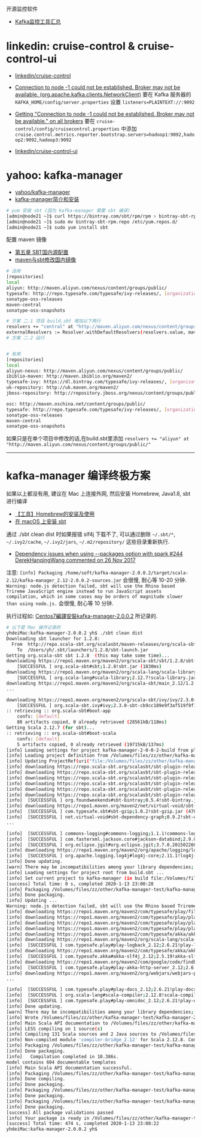 
开源监控软件

- [Kafka监控工具汇总](https://juejin.im/post/5d5f62085188255d803faebb)

# linkedin: cruise-control & cruise-control-ui

- [linkedin/cruise-control](https://github.com/linkedin/cruise-control)

- [Connection to node -1 could not be established. Broker may not be available. (org.apache.kafka.clients.NetworkClient)](https://stackoverflow.com/questions/56161345/connection-to-node-1-could-not-be-established-broker-may-not-be-available-or)
要在 Kafka 服务器的 `KAFKA_HOME/config/server.properties` 设置 `listeners=PLAINTEXT://:9092`

- [Getting "Connection to node -1 could not be established. Broker may not be available." on all brokers](https://github.com/linkedin/cruise-control/issues/143)
要在 `cruise-control/config/cruisecontrol.properties` 中添加 `cruise.control.metrics.reporter.bootstrap.servers=hadoop1:9092,hadoop2:9092,hadoop3:9092`

- [linkedin/cruise-control-ui](https://github.com/linkedin/cruise-control-ui)

# yahoo: kafka-manager

- [yahoo/kafka-manager](https://github.com/yahoo/kafka-manager)
- [kafka-manager简介和安装](https://www.cnblogs.com/frankdeng/p/9584870.html)
```bash
# yum 安装 sbt (因为 kafka-manager 需要 sbt 编译)
[admin@node21 ~]$ curl https://bintray.com/sbt/rpm/rpm > bintray-sbt-rpm.repo
[admin@node21 ~]$ sudo mv bintray-sbt-rpm.repo /etc/yum.repos.d/
[admin@node21 ~]$ sudo yum install sbt
```

配置 maven 镜像
- [第五章 SBT国内源配置](https://www.jianshu.com/p/a867b2a7c3c8)
- [maven与sbt修改国内镜像](https://www.cnblogs.com/feiyumo/p/9237517.html)
```bash
# 没用
[repositories] 
local 
aliyun: http://maven.aliyun.com/nexus/content/groups/public/
typesafe: http://repo.typesafe.com/typesafe/ivy-releases/, [organization]/[module]/(scala_[scalaVersion]/)(sbt_[sbtVersion]/)[revision]/[type]s/[artifact](-[classifier]).[ext], bootOnly 
sonatype-oss-releases 
maven-central 
sonatype-oss-snapshots

# 方案 二.1 项目 build.sbt 增加以下两行
resolvers += "central" at "http://maven.aliyun.com/nexus/content/groups/public/"
externalResolvers := Resolver.withDefaultResolvers(resolvers.value, mavenCentral = false)
# 方案 二.2 运行


# 有用
[repositories]
local
aliyun-nexus: http://maven.aliyun.com/nexus/content/groups/public/  
ibiblio-maven: http://maven.ibiblio.org/maven2/
typesafe-ivy: https://dl.bintray.com/typesafe/ivy-releases/, [organization]/[module]/(scala_[scalaVersion]/)(sbt_[sbtVersion]/)[revision]/[type]s/[artifact](-[classifier]).[ext]
uk-repository: http://uk.maven.org/maven2/
jboss-repository: http://repository.jboss.org/nexus/content/groups/public/

osc: http://maven.oschina.net/content/groups/public/
typesafe: http://repo.typesafe.com/typesafe/ivy-releases/, [organization]/[module]/(scala_[scalaVersion]/)(sbt_[sbtVersion]/)[revision]/[type]s/[artifact](-[classifier]).[ext], bootOnly
sonatype-oss-releases
maven-central
sonatype-oss-snapshots
```
如果只是在单个项目中修改的话,在build.sbt里添加 `resolvers += "aliyun" at "http://maven.aliyun.com/nexus/content/groups/public/"`



---


# kafka-manager 编译终极方案


如果以上都没有用, 建议在 Mac 上连接外网, 然后安装 Homebrew, Java1.8, sbt 进行编译
- [【工具】Homebrew的安装及使用](https://www.jianshu.com/p/4e80b42823d5)
- [在 macOS 上安装 sbt](https://www.scala-sbt.org/1.x/docs/zh-cn/Installing-sbt-on-Mac.html)

通过 ./sbt clean dist 时如果报错 slf4j 下载不了, 可以通过删除 `~/.sbt/*`, `~/.ivy2/cache`, `~/.ivy2/jars`, `~/.m2/repository/` 这些目录重新执行.
- [Dependency issues when using --packages option with spark #244 DerekHanqingWang commented on 26 Nov 2017](https://github.com/databricks/spark-redshift/issues/244)

注意: `[info] Packaging /home/soft/kafka-manager-2.0.0.2/target/scala-2.12/kafka-manager_2.12-2.0.0.2-sources.jar` 会很慢, 耐心等 10-20 分钟.
`Warning: node.js detection failed, sbt will use the Rhino based Trireme JavaScript engine instead to run JavaScript assets compilation, which in some cases may be orders of magnitude slower than using node.js.` 会很慢, 耐心等 10 分钟.

执行过程如: [Centos7編譯安裝kafka-manager-2.0.0.2](https://www.twblogs.net/a/5e0447bfbd9eee310da0ea53) 所记录的.

```bash
# 以下是 Mac 操作记录的
yhdeiMac:kafka-manager-2.0.0.2 yh$ ./sbt clean dist
Downloading sbt launcher for 1.2.8:
  From  http://repo.scala-sbt.org/scalasbt/maven-releases/org/scala-sbt/sbt-launch/1.2.8/sbt-launch.jar
    To  /Users/yh/.sbt/launchers/1.2.8/sbt-launch.jar
Getting org.scala-sbt sbt 1.2.8  (this may take some time)...
downloading https://repo1.maven.org/maven2/org/scala-sbt/sbt/1.2.8/sbt-1.2.8.jar ...
	[SUCCESSFUL ] org.scala-sbt#sbt;1.2.8!sbt.jar (1830ms)
downloading https://repo1.maven.org/maven2/org/scala-lang/scala-library/2.12.7/scala-library-2.12.7.jar ...
	[SUCCESSFUL ] org.scala-lang#scala-library;2.12.7!scala-library.jar (24620ms)
downloading https://repo1.maven.org/maven2/org/scala-sbt/main_2.12/1.2.8/main_2.12-1.2.8.jar ...
...

downloading https://repo1.maven.org/maven2/org/scala-sbt/ivy/ivy/2.3.0-sbt-cb9cc189e9f3af519f9f102e6c5d446488ff6832/ivy-2.3.0-sbt-cb9cc189e9f3af519f9f102e6c5d446488ff6832.jar ...
	[SUCCESSFUL ] org.scala-sbt.ivy#ivy;2.3.0-sbt-cb9cc189e9f3af519f9f102e6c5d446488ff6832!ivy.jar (4830ms)
:: retrieving :: org.scala-sbt#boot-app
	confs: [default]
	80 artifacts copied, 0 already retrieved (28561kB/118ms)
Getting Scala 2.12.7 (for sbt)...
:: retrieving :: org.scala-sbt#boot-scala
	confs: [default]
	5 artifacts copied, 0 already retrieved (19715kB/137ms)
[info] Loading settings for project kafka-manager-2-0-0-2-build from plugins.sbt ...
[info] Loading project definition from /Volumes/files/zz/other/kafka-manager-test/kafka-manager-2.0.0.2/project
[info] Updating ProjectRef(uri("file:/Volumes/files/zz/other/kafka-manager-test/kafka-manager-2.0.0.2/project/"), "kafka-manager-2-0-0-2-build")...
[info] downloading https://repo.scala-sbt.org/scalasbt/sbt-plugin-releases/org.foundweekends/sbt-bintray/scala_2.12/sbt_1.0/0.5.4/jars/sbt-bintray.jar ...
[info] downloading https://repo.scala-sbt.org/scalasbt/sbt-plugin-releases/com.typesafe.play/sbt-plugin/scala_2.12/sbt_1.0/2.6.21/jars/sbt-plugin.jar ...
[info] downloading https://repo.scala-sbt.org/scalasbt/sbt-plugin-releases/com.typesafe.sbt/sbt-gzip/scala_2.12/sbt_1.0/1.0.2/jars/sbt-gzip.jar ...
[info] downloading https://repo.scala-sbt.org/scalasbt/sbt-plugin-releases/com.typesafe.sbt/sbt-jshint/scala_2.12/sbt_1.0/1.0.6/jars/sbt-jshint.jar ...
[info] downloading https://repo.scala-sbt.org/scalasbt/sbt-plugin-releases/com.typesafe.sbt/sbt-digest/scala_2.12/sbt_1.0/1.1.4/jars/sbt-digest.jar ...
[info] downloading https://repo.scala-sbt.org/scalasbt/sbt-plugin-releases/com.typesafe.sbt/sbt-less/scala_2.12/sbt_1.0/1.1.2/jars/sbt-less.jar ...
[info] 	[SUCCESSFUL ] org.foundweekends#sbt-bintray;0.5.4!sbt-bintray.jar (3626ms)
[info] downloading https://repo1.maven.org/maven2/net/virtual-void/sbt-dependency-graph_2.12_1.0/0.9.2/sbt-dependency-graph-0.9.2.jar ...
[info] 	[SUCCESSFUL ] com.typesafe.sbt#sbt-gzip;1.0.2!sbt-gzip.jar (4701ms)
[info] 	[SUCCESSFUL ] net.virtual-void#sbt-dependency-graph;0.9.2!sbt-dependency-graph.jar (1484ms)
...

[info] 	[SUCCESSFUL ] commons-logging#commons-logging;1.1.1!commons-logging.jar (1459ms)
[info] 	[SUCCESSFUL ] com.fasterxml.jackson.core#jackson-databind;2.9.0!jackson-databind.jar(bundle) (6286ms)
[info] 	[SUCCESSFUL ] org.eclipse.jgit#org.eclipse.jgit;3.7.0.201502260915-r!org.eclipse.jgit.jar (7762ms)
[info] downloading https://repo1.maven.org/maven2/org/apache/logging/log4j/log4j-core/2.11.1/log4j-core-2.11.1-tests.jar ...
[info] 	[SUCCESSFUL ] org.apache.logging.log4j#log4j-core;2.11.1!log4j-core.jar(test-jar) (7294ms)
[info] Done updating.
[warn] There may be incompatibilities among your library dependencies; run 'evicted' to see detailed eviction warnings.
[info] Loading settings for project root from build.sbt ...
[info] Set current project to kafka-manager (in build file:/Volumes/files/zz/other/kafka-manager-test/kafka-manager-2.0.0.2/)
[success] Total time: 0 s, completed 2020-1-13 23:00:28
[info] Packaging /Volumes/files/zz/other/kafka-manager-test/kafka-manager-2.0.0.2/target/scala-2.12/kafka-manager_2.12-2.0.0.2-sources.jar ...
[info] Done packaging.
[info] Updating ...
Warning: node.js detection failed, sbt will use the Rhino based Trireme JavaScript engine instead to run JavaScript assets compilation, which in some cases may be orders of magnitude slower than using node.js.
[info] downloading https://repo1.maven.org/maven2/com/typesafe/play/filters-helpers_2.12/2.6.21/filters-helpers_2.12-2.6.21.jar ...
[info] downloading https://repo1.maven.org/maven2/com/typesafe/play/play-logback_2.12/2.6.21/play-logback_2.12-2.6.21.jar ...
[info] downloading https://repo1.maven.org/maven2/com/typesafe/play/play-akka-http-server_2.12/2.6.21/play-akka-http-server_2.12-2.6.21.jar ...
[info] downloading https://repo1.maven.org/maven2/com/typesafe/play/play-server_2.12/2.6.21/play-server_2.12-2.6.21.jar ...
[info] downloading https://repo1.maven.org/maven2/com/typesafe/akka/akka-actor_2.12/2.5.19/akka-actor_2.12-2.5.19.jar ...
[info] downloading https://repo1.maven.org/maven2/org/scala-lang/scala-library/2.12.8/scala-library-2.12.8.jar ...
[info] 	[SUCCESSFUL ] com.typesafe.play#play-logback_2.12;2.6.21!play-logback_2.12.jar (656ms)
[info] downloading https://repo1.maven.org/maven2/com/typesafe/akka/akka-slf4j_2.12/2.5.19/akka-slf4j_2.12-2.5.19.jar ...
[info] 	[SUCCESSFUL ] com.typesafe.akka#akka-slf4j_2.12;2.5.19!akka-slf4j_2.12.jar (814ms)
[info] downloading https://repo1.maven.org/maven2/com/google/code/findbugs/jsr305/3.0.2/jsr305-3.0.2.jar ...
[info] 	[SUCCESSFUL ] com.typesafe.play#play-akka-http-server_2.12;2.6.21!play-akka-http-server_2.12.jar (1518ms)
[info] downloading https://repo1.maven.org/maven2/org/webjars/webjars-play_2.12/2.6.3/webjars-play_2.12-2.6.3.jar ...
...

[info] 	[SUCCESSFUL ] com.typesafe.play#play-docs_2.12;2.6.21!play-docs_2.12.jar (38859ms)
[info] 	[SUCCESSFUL ] org.scala-lang#scala-compiler;2.12.8!scala-compiler.jar (46979ms)
[info] 	[SUCCESSFUL ] com.typesafe.play#play-omnidoc_2.12;2.6.21!play-omnidoc_2.12.jar (56852ms)
[info] Done updating.
[warn] There may be incompatibilities among your library dependencies; run 'evicted' to see detailed eviction warnings.
[info] Wrote /Volumes/files/zz/other/kafka-manager-test/kafka-manager-2.0.0.2/target/scala-2.12/kafka-manager_2.12-2.0.0.2.pom
[info] Main Scala API documentation to /Volumes/files/zz/other/kafka-manager-test/kafka-manager-2.0.0.2/target/scala-2.12/api...
[info] LESS compiling on 1 source(s)
[info] Compiling 131 Scala sources and 2 Java sources to /Volumes/files/zz/other/kafka-manager-test/kafka-manager-2.0.0.2/target/scala-2.12/classes ...
[info] Non-compiled module 'compiler-bridge_2.12' for Scala 2.12.8. Compiling...
[info] Packaging /Volumes/files/zz/other/kafka-manager-test/kafka-manager-2.0.0.2/target/scala-2.12/kafka-manager_2.12-2.0.0.2-web-assets.jar ...
[info] Done packaging.
[info]   Compilation completed in 10.386s.
model contains 604 documentable templates
[info] Main Scala API documentation successful.
[info] Packaging /Volumes/files/zz/other/kafka-manager-test/kafka-manager-2.0.0.2/target/scala-2.12/kafka-manager_2.12-2.0.0.2-javadoc.jar ...
[info] Done compiling.
[info] Done packaging.
[info] Packaging /Volumes/files/zz/other/kafka-manager-test/kafka-manager-2.0.0.2/target/scala-2.12/kafka-manager_2.12-2.0.0.2.jar ...
[info] Done packaging.
[info] Packaging /Volumes/files/zz/other/kafka-manager-test/kafka-manager-2.0.0.2/target/scala-2.12/kafka-manager_2.12-2.0.0.2-sans-externalized.jar ...
[info] Done packaging.
[success] All package validations passed
[info] Your package is ready in /Volumes/files/zz/other/kafka-manager-test/kafka-manager-2.0.0.2/target/universal/kafka-manager-2.0.0.2.zip
[success] Total time: 474 s, completed 2020-1-13 23:08:22
yhdeiMac:kafka-manager-2.0.0.2 yh$ 
```
